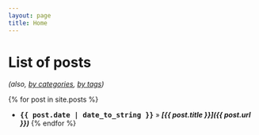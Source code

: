 ```yaml
---
layout: page
title: Home
---
```

# [](#list-of-posts)List of posts
_(also, [by categories](blog/categories.html), [by tags](blog/tags.html))_


{% for post in site.posts %}
*   <span style="font-family: Hack, monospace; font-weight: bold;">{{ post.date | date_to_string }}</span> » _**[{{ post.title }}]({{ post.url }})**_
{% endfor %}
